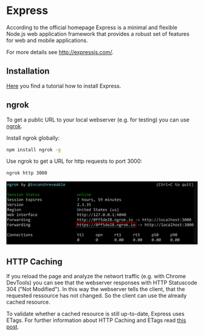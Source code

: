 # Express

According to the official homepage Express is a minimal and flexible Node.js web application framework that provides a robust set of features for web and mobile applications.

For more details see http://expressjs.com/.

## Installation

[Here](https://expressjs.com/en/starter/installing.html) you find a tutorial how to install Express.

## ngrok

To get a public URL to your local webserver (e.g. for testing) you can use [ngrok](https://ngrok.com/).

Install ngrok globally:

```bash
npm install ngrok -g
```

Use ngrok to get a URL for http requests to port 3000:

```bash
ngrok http 3000
```

![img](./images/ngrok.png)

## HTTP Caching

If you reload the page and analyze the networt traffic (e.g. with Chrome DevTools) you can see that the webserver responses with HTTP Statuscode 304 ("Not Modified"). In this way the webserver tells the client, that the requested ressource has not changed. So the client can use the already cached resource.

To validate whether a cached resource is still up-to-date, Express uses ETags. For further information about HTTP Caching and ETags read [this post](https://developers.google.com/web/fundamentals/performance/optimizing-content-efficiency/http-caching?hl=de).
